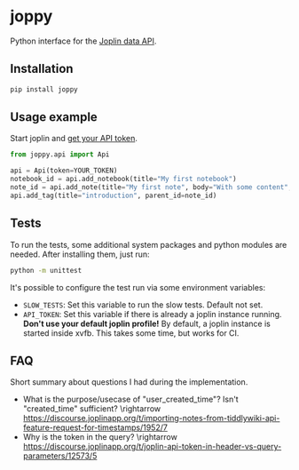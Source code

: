 # joppy

Python interface for the [Joplin data API](https://joplinapp.org/api/references/rest_api/).

## Installation

```bash
pip install joppy
```

## Usage example

Start joplin and [get your API token](https://joplinapp.org/api/references/rest_api/#authorisation).

```python
from joppy.api import Api

api = Api(token=YOUR_TOKEN)
notebook_id = api.add_notebook(title="My first notebook")
note_id = api.add_note(title="My first note", body="With some content", parent_id=notebook_id)
api.add_tag(title="introduction", parent_id=note_id)
```

## Tests

To run the tests, some additional system packages and python modules are needed. After installing them, just run:

```bash
python -m unittest
```

It's possible to configure the test run via some environment variables:

* `SLOW_TESTS`: Set this variable to run the slow tests. Default not set.
* `API_TOKEN`: Set this variable if there is already a joplin instance running. **Don't use your default joplin profile!** By default, a joplin instance is started inside xvfb. This takes some time, but works for CI.

## FAQ

Short summary about questions I had during the implementation.

* What is the purpose/usecase of "user_created_time"? Isn't "created_time" sufficient? \rightarrow <https://discourse.joplinapp.org/t/importing-notes-from-tiddlywiki-api-feature-request-for-timestamps/1952/7>
* Why is the token in the query? \rightarrow <https://discourse.joplinapp.org/t/joplin-api-token-in-header-vs-query-parameters/12573/5>
